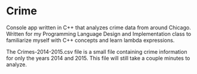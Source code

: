 # Crime
Console app written in C++ that analyzes crime data from around Chicago. Written for my Programming Language Design and Implementation class to familiarize myself with C++ concepts and learn lambda expressions.

The Crimes-2014-2015.csv file is a small file containing crime information for only the years 2014 and 2015. This file will still take a couple minutes to analyze.
